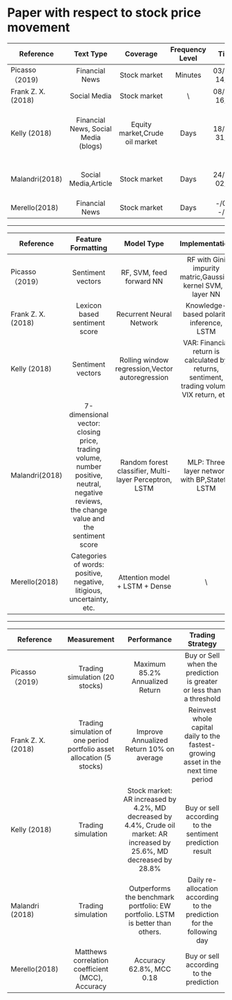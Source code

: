 # Paper with respect to stock price movement

|**Reference**       | **Text Type**     |  **Coverage**    | **Frequency Level**  |   **Time span**   |  **Processing**   |
| --------------- | :-----------: | :-----------: | :--------------: | :-----------: | :-----------: |
|Picasso（2019)   | Financial News | Stock market  | Minutes  | 03/07/2017-14/06/2018| L&Mc, AffectiveSpace|
|Frank Z. X. (2018)|Social Media   |	Stock market  |	\  | 	08/14/2017-16/11/2017 | Sentic Computing  |
| Kelly (2018)  |  Financial News, Social Media (blogs) |  Equity market,Crude oil market | Days | 18/02/1998-31/07/2015 |  Vectorize with GI dictionary, the Platts glossary and Oil and Gas glossary |
|Malandri(2018) |  Social Media,Article | Stock market | Days | 24/01/2012-02/06/2017 |  \ (Download vectorized sentiment data) |
|Merello(2018) | Financial News | Stock market | Days |	-/08/2017--/03/2018 | L&Mc dictionary |

***


|Reference       | Feature Formatting     |  Model Type     | Implementation  |
| --------------- | :-----------: | :-----------: | :--------------: |
|Picasso（2019） |	Sentiment vectors |	RF, SVM, feed forward NN |	RF with Gini impurity matric,Gaussian kernel SVM, 4 layer NN |
|Frank Z. X. (2018) | Lexicon based sentiment score |	Recurrent Neural Network |	Knowledge-based polarity inference, LSTM |
|Kelly (2018) |	Sentiment vectors |	Rolling window regression,Vector autoregression |	VAR: Financial return is calculated by returns, sentiment, trading volume, VIX return, etc. |
|Malandri(2018) |	7-dimensional vector: closing price, trading volume, number positive, neutral, negative reviews, the change value and the sentiment score |	Random forest classifier, Multi-layer Perceptron, LSTM |	MLP: Three layer network with BP,Stateful LSTM |
|Merello(2018) |	Categories of words: positive, negative, litigious, uncertainty, etc. |	Attention model + LSTM + Dense |	\ |

***

|Reference       | Measurement      |  Performance      | Trading Strategy  |
| --------------- | :-----------: | :-----------: | :--------------: |
|Picasso（2019） |	Trading simulation (20 stocks) |	Maximum 85.2% Annualized Return |	Buy or Sell when the prediction is greater or less than a threshold |
|Frank Z. X. (2018) |	Trading simulation of one period portfolio asset allocation (5 stocks) |	Improve Annualized Return 10% on average |	Reinvest whole capital daily to the fastest-growing asset in the next time period |
|Kelly (2018) |	Trading simulation |	Stock market: AR increased by 4.2%, MD decreased by 4.4%, Crude oil market: AR increased by 25.6%, MD decreased by 28.8% |	Buy or sell according to the sentiment prediction result |
|Malandri (2018) |	Trading simulation | Outperforms the benchmark portfolio: EW portfolio. LSTM is better than others. |	Daily re-allocation according to the prediction for the following day |
|Merello(2018) |	Matthews correlation coefficient (MCC), Accuracy |	Accuracy 62.8%, MCC 0.18 |	Buy or sell according to the prediction |





 
